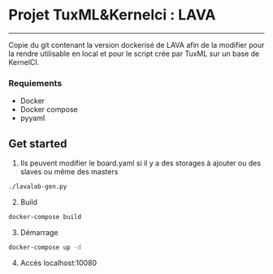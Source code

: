 # Projet TuxML&Kernelci : LAVA

---

Copie du git contenant la version dockerisé de LAVA afin de la modifier pour la rendre utilisable en local et pour le script crée par TuxML sur un base de KernelCI.

### Requiements

- Docker
- Docker compose
- pyyaml

## Get started 

1. Ils peuvent modifier le board.yaml si il y a des storages à ajouter ou des slaves ou même des masters

```bash
./lavalab-gen.py
```

2. Build

```bash
docker-compose build
```

3. Démarrage

```bash
docker-compose up -d
```

4. Accès localhost:10080